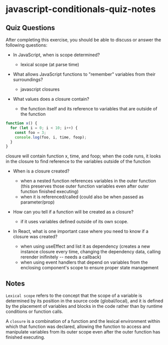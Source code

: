 # javascript-conditionals-quiz-notes

## Quiz Questions

After completing this exercise, you should be able to discuss or answer the following questions:

- In JavaScript, when is scope determined?

  - lexical scope (at parse time)

- What allows JavaScript functions to "remember" variables from their surroundings?

  - javascript closures

- What values does a closure contain?

  - the function itself and its reference to variables that are outside of the function

```JavaScript
function x() {
  for (let i = 0; i < 10; i++) {
    const foo = 3;
    console.log(foo, i, time, foop);
  }
}
```

closure will contain function x, time, and foop; when the code runs, it looks in the closure to find reference to the variables outside of the function

- When is a closure created?

  - when a nested function references variables in the outer function (this preserves those outer function variables even after outer function finished executing)
  - when it is referenced/called (could also be when passed as parameter/prop)

- How can you tell if a function will be created as a closure?

  - if it uses variables defined outside of its own scope.

- In React, what is one important case where you need to know if a closure was created?
  - when using useEffect and list it as dependency (creates a new instance closure every time, changing the dependency data, calling rerender inifinitely -- needs a callback)
  - when using event handlers that depend on variables from the enclosing component's scope to ensure proper state management

## Notes

`Lexical scope` refers to the concept that the scope of a variable is determined by its position in the source code (global/local), and it is defined by the placement of variables and blocks in the code rather than by runtime conditions or function calls.

A `closure` is a combination of a function and the lexical environment within which that function was declared, allowing the function to access and manipulate variables from its outer scope even after the outer function has finished executing.
